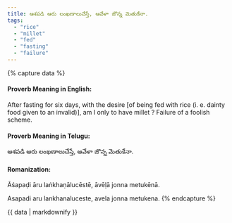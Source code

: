 ```yaml
---
title: ఆశపడి ఆరు లంఖణాలుచేస్తే, ఆవేళా జొన్న మెతుకేనా.
tags:
  - "rice"
  - "millet"
  - "fed"
  - "fasting"
  - "failure"
---
```


{% capture data %}
#### Proverb Meaning in English:
After fasting for six days, with the desire [of being fed with rice (i. e. dainty food given to an invalid)], am I only to have millet ?
Failure of a foolish scheme.

#### Proverb Meaning in Telugu:
ఆశపడి ఆరు లంఖణాలుచేస్తే, ఆవేళా జొన్న మెతుకేనా.

#### Romanization:
Āśapaḍi āru laṅkhaṇālucēstē, āvēḷā jonna metukēnā.

Asapadi aru lankhanaluceste, avela jonna metukena.
{% endcapture %}

{{ data | markdownify }}

